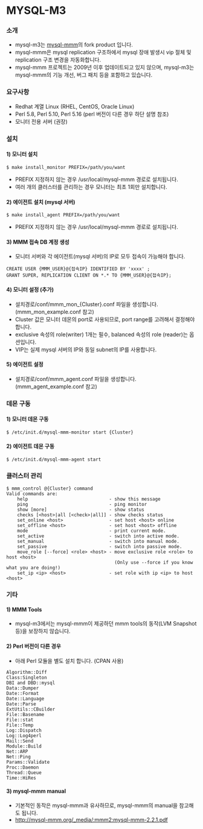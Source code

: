 MYSQL-M3
======================

### 소개
- mysql-m3는 [mysql-mmm](http://mysql-mmm.org)의 fork product 입니다.
- mysql-mmm은 mysql replication 구조하에서 mysql 장애 발생시 vip 절체 및 replication 구조 변경을 자동화합니다.
- mysql-mmm 프로젝트는 2009년 이후 업데이트되고 있지 않으며, mysql-m3는 mysql-mmm의 기능 개선, 버그 패치 등을 포함하고 있습니다.

### 요구사항
- Redhat 계열 Linux (RHEL, CentOS, Oracle Linux)
- Perl 5.8, Perl 5.10, Perl 5.16 (perl 버전이 다른 경우 하단 설명 참조)
- 모니터 전용 서버 (권장) 

### 설치
#### 1) 모니터 설치
```
$ make install_monitor PREFIX=/path/you/want
```
- PREFIX 지정하지 않는 경우 /usr/local/mysql-mmm 경로로 설치됩니다.
- 여러 개의 클러스터를 관리하는 경우 모니터는 최초 1회만 설치합니다.

#### 2) 에이전트 설치 (mysql 서버)
```
$ make install_agent PREFIX=/path/you/want
```
- PREFIX 지정하지 않는 경우 /usr/local/mysql-mmm 경로로 설치됩니다.

#### 3) MMM 접속 DB 계정 생성
- 모니터 서버와 각 에이전트(mysql 서버)의 IP로 모두 접속이 가능해야 합니다. 
```
CREATE USER {MMM_USER}@{접속IP} IDENTIFIED BY 'xxxx' ;
GRANT SUPER, REPLICATION CLIENT ON *.* TO {MMM_USER}@{접속IP};
```

#### 4) 모니터 설정 (추가)
- 설치경로/conf/mmm_mon_{Cluster}.conf 파일을 생성합니다. (mmm_mon_example.conf 참고)
- Cluster 값은 모니터 데몬의 port로 사용되므로, port range를 고려해서 결정해야 합니다.
- exclusive 속성의 role(writer) 1개는 필수, balanced 속성의 role (reader)는 옵션입니다. 
- VIP는 실제 mysql 서버의 IP와 동일 subnet의 IP를 사용합니다.

#### 5) 에이전트 설정
- 설치경로/conf/mmm_agent.conf 파일을 생성합니다. (mmm_agent_example.conf 참고)

### 데몬 구동
#### 1) 모니터 데몬 구동
```
$ /etc/init.d/mysql-mmm-monitor start {Cluster}
```
#### 2) 에이전트 데몬 구동
```
$ /etc/init.d/mysql-mmm-agent start
```

### 클러스터 관리
```
$ mmm_control @{Cluster} command
Valid commands are:
    help                              - show this message
    ping                              - ping monitor
    show [more]                       - show status
    checks [<host>|all [<check>|all]] - show checks status
    set_online <host>                 - set host <host> online
    set_offline <host>                - set host <host> offline
    mode                              - print current mode.
    set_active                        - switch into active mode.
    set_manual                        - switch into manual mode.
    set_passive                       - switch into passive mode.
    move_role [--force] <role> <host> - move exclusive role <role> to host <host>
                                        (Only use --force if you know what you are doing!)
    set_ip <ip> <host>                - set role with ip <ip> to host <host>
```

### 기타
#### 1) MMM Tools
- mysql-m3에서는 mysql-mmm이 제공하던 mmm tools의 동작(LVM Snapshot 등)을 보장하지 않습니다.
  
#### 2) Perl 버전이 다른 경우
- 아래 Perl 모듈을 별도 설치 합니다. (CPAN 사용)
```
Algorithm::Diff
Class:Singleton
DBI and DBD::mysql
Data::Dumper
Date::Format
Date::Language
Date::Parse
ExtUtils::CBuilder
File::Basename
File::stat
File::Temp
Log::Dispatch
Log::Log4perl
Mail::Send
Module::Build
Net::ARP
Net::Ping
Params::Validate
Proc::Daemon
Thread::Queue
Time::HiRes
```

#### 3) mysql-mmm manual
- 기본적인 동작은 mysql-mmm과 유사하므로, mysql-mmm의 manual을 참고해도 됩니다.
- http://mysql-mmm.org/_media/:mmm2:mysql-mmm-2.2.1.pdf
